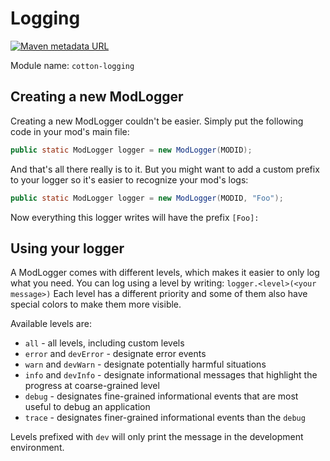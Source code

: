 # Logging

[![Maven metadata URL](https://img.shields.io/maven-metadata/v/http/server.bbkr.space:8081/artifactory/libs-release/io/github/cottonmc/cotton/cotton-logging/maven-metadata.xml.svg)](http://server.bbkr.space:8081/artifactory/libs-release/io/github/cottonmc/cotton/cotton-logging)

Module name: `cotton-logging`

## Creating a new ModLogger

Creating a new ModLogger couldn't be easier. Simply put the following
code in your mod's main file:

``` java
public static ModLogger logger = new ModLogger(MODID);
```

And that's all there really is to it. But you might want to add a
custom prefix to your logger so it's easier to recognize your mod's logs:

``` java
public static ModLogger logger = new ModLogger(MODID, "Foo");
```

Now everything this logger writes will have the prefix `[Foo]:`

## Using your logger

A ModLogger comes with different levels, which makes it easier to
only log what you need. You can log using a level by writing: 
`logger.<level>(<your message>)` Each level has a different priority
and some of them also have special colors to make them more visible.

Available levels are:
- `all` - all levels, including custom levels
- `error` and `devError` - designate error events 
- `warn` and `devWarn` - designate potentially harmful situations
- `info` and `devInfo` - designate informational messages that 
highlight the progress at coarse-grained level
- `debug` - designates fine-grained informational events that are most
useful to debug an application
- `trace` - designates finer-grained informational events than the `debug`

Levels prefixed with `dev` will only print the message in the
development environment.